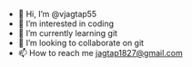 - 👋 Hi, I’m @vjagtap55
- 👀 I’m interested in coding
- 🌱 I’m currently learning git
- 💞️ I’m looking to collaborate on git
- 📫 How to reach me jagtap1827@gmail.com

<!---
vjagtap55/vjagtap55 is a ✨ special ✨ repository because its `README.md` (this file) appears on your GitHub profile.
You can click the Preview link to take a look at your changes.
--->
